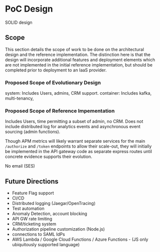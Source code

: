 # PoC Design

SOLID design

## Scope

This section details the scope of work to be done on the architectural design and the reference implementation. The distinction here is that the design will incorporate additional features and deployment elements which are not implemented in the initial reference implementation, but should be completed prior to deployment to an IaaS provider.

### Proposed Scope of Evolutionary Design

system: Includes Users, admins, CRM support. 
container: Includes kafka, multi-tenancy, 

### Proposed Scope of Reference Impementation

Includes Users, time permitting a subset of admin, no CRM. Does not include distributed log for analytics events and asynchronous event sourcing (admin functions).

Though APM metrics will likely warrant separate services for the main `/authorize` and `/token` endpoints to allow their scale-out, they will initially be implemented in the API gateway code as separate express routes until concrete evidence supports their evolution.

No email (SES)

## Future Directions

* Feature Flag support
* CI/CD
* Distributed logging (Jaegar/OpenTracing)
* Test automation
* Anomaly Detection, account blocking
* API GW rate limiting
* CRM/ticketing system
* Authorization pipeline customization (Node.js)
* connections to SAML IdPs
* AWS Lambda / Google Cloud Functions / Azure Functions - (JS only ubiquitously supported language)
